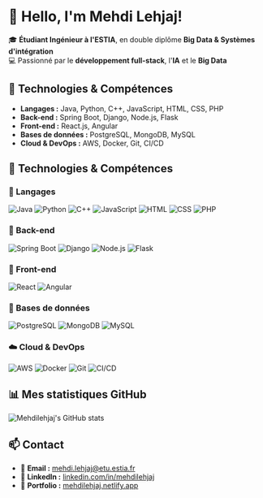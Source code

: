 # 👋 Hello, I'm Mehdi Lehjaj!

🎓 **Étudiant Ingénieur à l'ESTIA**, en double diplôme **Big Data & Systèmes d'intégration**  
💻 Passionné par le **développement full-stack**, l'**IA** et le **Big Data**   

## 🔧 Technologies & Compétences  
- **Langages :** Java, Python, C++, JavaScript, HTML, CSS, PHP
- **Back-end :** Spring Boot, Django, Node.js, Flask
- **Front-end :** React.js, Angular  
- **Bases de données :** PostgreSQL, MongoDB, MySQL  
- **Cloud & DevOps :** AWS, Docker, Git, CI/CD

 ## 🔧 Technologies & Compétences  

### 🚀 Langages  
![Java](https://img.shields.io/badge/Java-ED8B00?style=for-the-badge&logo=java&logoColor=white)
![Python](https://img.shields.io/badge/Python-3776AB?style=for-the-badge&logo=python&logoColor=white)
![C++](https://img.shields.io/badge/C++-00599C?style=for-the-badge&logo=c%2b%2b&logoColor=white)
![JavaScript](https://img.shields.io/badge/JavaScript-F7DF1E?style=for-the-badge&logo=javascript&logoColor=black)
![HTML](https://img.shields.io/badge/HTML5-E34F26?style=for-the-badge&logo=html5&logoColor=white)
![CSS](https://img.shields.io/badge/CSS3-1572B6?style=for-the-badge&logo=css3&logoColor=white)
![PHP](https://img.shields.io/badge/PHP-777BB4?style=for-the-badge&logo=php&logoColor=white)

### 🔹 Back-end  
![Spring Boot](https://img.shields.io/badge/Spring%20Boot-6DB33F?style=for-the-badge&logo=spring-boot&logoColor=white)
![Django](https://img.shields.io/badge/Django-092E20?style=for-the-badge&logo=django&logoColor=white)
![Node.js](https://img.shields.io/badge/Node.js-339933?style=for-the-badge&logo=node.js&logoColor=white)
![Flask](https://img.shields.io/badge/Flask-000000?style=for-the-badge&logo=flask&logoColor=white)

### 🎨 Front-end  
![React](https://img.shields.io/badge/React-20232A?style=for-the-badge&logo=react&logoColor=61DAFB)
![Angular](https://img.shields.io/badge/Angular-DD0031?style=for-the-badge&logo=angular&logoColor=white)

### 💾 Bases de données  
![PostgreSQL](https://img.shields.io/badge/PostgreSQL-316192?style=for-the-badge&logo=postgresql&logoColor=white)
![MongoDB](https://img.shields.io/badge/MongoDB-4EA94B?style=for-the-badge&logo=mongodb&logoColor=white)
![MySQL](https://img.shields.io/badge/MySQL-4479A1?style=for-the-badge&logo=mysql&logoColor=white)

### ☁️ Cloud & DevOps  
![AWS](https://img.shields.io/badge/AWS-FF9900?style=for-the-badge&logo=amazon-aws&logoColor=white)
![Docker](https://img.shields.io/badge/Docker-2496ED?style=for-the-badge&logo=docker&logoColor=white)
![Git](https://img.shields.io/badge/Git-F05032?style=for-the-badge&logo=git&logoColor=white)
![CI/CD](https://img.shields.io/badge/CI/CD-430098?style=for-the-badge&logo=gitlab&logoColor=white)



## 📊 Mes statistiques GitHub
![Mehdilehjaj's GitHub stats](https://github-readme-stats.vercel.app/api?username=mehdileh&show_icons=true&theme=radical)

## 📫 Contact
- 📧 **Email :** mehdi.lehjaj@etu.estia.fr  
- 💼 **LinkedIn :** [linkedin.com/in/mehdilehjaj](https://linkedin.com/in/mehdilehjaj)  
- 🔗 **Portfolio :** [mehdilehjaj.netlify.app](https://mehdilehjaj.netlify.app)  
